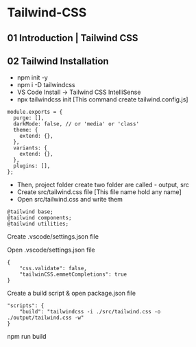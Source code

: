# Tailwind-CSS
## 01 Introduction | Tailwind CSS
## 02 Tailwind Installation 
- npm init -y
- npm i -D tailwindcss
- VS Code Install -> Tailwind CSS IntelliSense
- npx tailwindcss init [This command create tailwind.config.js]

```
module.exports = {
  purge: [],
  darkMode: false, // or 'media' or 'class'
  theme: {
    extend: {},
  },
  variants: {
    extend: {},
  },
  plugins: [],
};

```
- Then, project folder create two folder are called - output, src
- Create src/tailwind.css file [This file name hold any name]
- Open src/tailwind.css and write them

```
@tailwind base;
@tailwind components;
@tailwind utilities;
```
Create .vscode/settings.json file

Open .vscode/settings.json file
```
{
	"css.validate": false,
	"tailwinCSS.emmetCompletions": true
}
```

Create a build script & open package.json file

```
"scripts": {
    "build": "tailwindcss -i ./src/tailwind.css -o ./output/tailwind.css -w"
}
```

npm run build